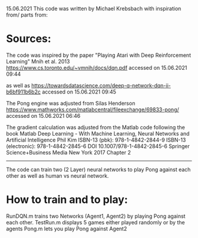 15.06.2021
This code was written by Michael Krebsbach with inspiration from/ parts from:

# Sources:
The code was inspired by the paper
	"Playing Atari with Deep Reinforcement Learning" 
	Mnih et al.
	2013
	https://www.cs.toronto.edu/~vmnih/docs/dqn.pdf
	accessed on 15.06.2021 09:44

as well as
	https://towardsdatascience.com/deep-q-network-dqn-ii-b6bf911b6b2c
	accessed on 15.06.2021 09:45

The Pong engine was adjusted from 
	Silas Henderson
	https://www.mathworks.com/matlabcentral/fileexchange/69833-pong/
	accessed on 15.06.2021 06:46

The gradient calculation was adjusted from the Matlab code following the book 
	Matlab Deep Learning - With Machine Learning, Neural Networks and Artificial Intelligence
	Phil Kim
	ISBN-13 (pbk): 978-1-4842-2844-9
	ISBN-13 (electronic): 978-1-4842-2845-6
	DOI 10.1007/978-1-4842-2845-6
	Springer Science+Business Media New York
	2017
	Chapter 2

--------------------------------------------------------------------------------------------------------
The code can train two (2 Layer) neural networks to play Pong against each other 
as well as human vs neural network.

# How to train and to play:
RunDQN.m    trains two Networks (Agent1, Agent2) by playing Pong against each other.
TestRun.m   displays 5 games either played randomly or by the agents
Pong.m      lets you play Pong against Agent2

